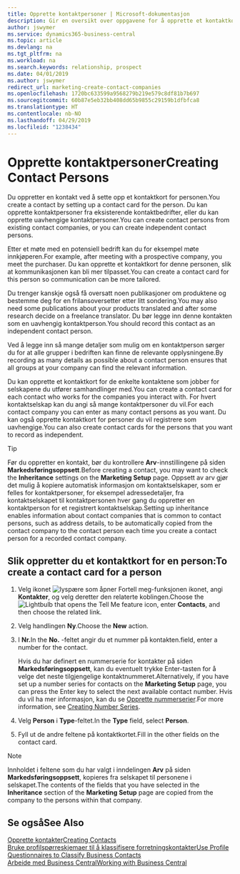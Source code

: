 ```yaml
---
title: Opprette kontaktpersoner | Microsoft-dokumentasjon
description: Gir en oversikt over oppgavene for å opprette et kontaktkort for en person, for eksempel et prospekt eller en leverandør, noe som bidrar til å definere relasjonen og tilpasse kommunikasjon.
author: jswymer
ms.service: dynamics365-business-central
ms.topic: article
ms.devlang: na
ms.tgt_pltfrm: na
ms.workload: na
ms.search.keywords: relationship, prospect
ms.date: 04/01/2019
ms.author: jswymer
redirect_url: marketing-create-contact-companies
ms.openlocfilehash: 1720bc633599a9568279b219e579c8df81b7b697
ms.sourcegitcommit: 60b87e5eb32bb408dd65b9855c29159b1dfbfca8
ms.translationtype: HT
ms.contentlocale: nb-NO
ms.lasthandoff: 04/29/2019
ms.locfileid: "1238434"
---
```

# <a name="creating-contact-persons"></a><span data-ttu-id="c67fc-103">Opprette kontaktpersoner</span><span class="sxs-lookup"><span data-stu-id="c67fc-103">Creating Contact Persons</span></span>
<span data-ttu-id="c67fc-104">Du oppretter en kontakt ved å sette opp et kontaktkort for personen.</span><span class="sxs-lookup"><span data-stu-id="c67fc-104">You create a contact by setting up a contact card for the person.</span></span> <span data-ttu-id="c67fc-105">Du kan opprette kontaktpersoner fra eksisterende kontaktbedrifter, eller du kan opprette uavhengige kontaktpersoner.</span><span class="sxs-lookup"><span data-stu-id="c67fc-105">You can create contact persons from existing contact companies, or you can create independent contact persons.</span></span>

<span data-ttu-id="c67fc-106">Etter et møte med en potensiell bedrift kan du for eksempel møte innkjøperen.</span><span class="sxs-lookup"><span data-stu-id="c67fc-106">For example, after meeting with a prospective company, you meet the purchaser.</span></span> <span data-ttu-id="c67fc-107">Du kan opprette et kontaktkort for denne personen, slik at kommunikasjonen kan bli mer tilpasset.</span><span class="sxs-lookup"><span data-stu-id="c67fc-107">You can create a contact card for this person so communication can be more tailored.</span></span>

<span data-ttu-id="c67fc-108">Du trenger kanskje også få oversatt noen publikasjoner om produktene og bestemme deg for en frilansoversetter etter litt sondering.</span><span class="sxs-lookup"><span data-stu-id="c67fc-108">You may also need some publications about your products translated and after some research decide on a freelance translator.</span></span> <span data-ttu-id="c67fc-109">Du bør legge inn denne kontakten som en uavhengig kontaktperson.</span><span class="sxs-lookup"><span data-stu-id="c67fc-109">You should record this contact as an independent contact person.</span></span>

<span data-ttu-id="c67fc-110">Ved å legge inn så mange detaljer som mulig om en kontaktperson sørger du for at alle grupper i bedriften kan finne de relevante opplysningene.</span><span class="sxs-lookup"><span data-stu-id="c67fc-110">By recording as many details as possible about a contact person ensures that all groups at your company can find the relevant information.</span></span>

<span data-ttu-id="c67fc-111">Du kan opprette et kontaktkort for de enkelte kontaktene som jobber for selskapene du utfører samhandlinger med.</span><span class="sxs-lookup"><span data-stu-id="c67fc-111">You can create a contact card for each contact who works for the companies you interact with.</span></span> <span data-ttu-id="c67fc-112">For hvert kontaktselskap kan du angi så mange kontaktpersoner du vil.</span><span class="sxs-lookup"><span data-stu-id="c67fc-112">For each contact company you can enter as many contact persons as you want.</span></span> <span data-ttu-id="c67fc-113">Du kan også opprette kontaktkort for personer du vil registrere som uavhengige.</span><span class="sxs-lookup"><span data-stu-id="c67fc-113">You can also create contact cards for the persons that you want to record as independent.</span></span>

> [!TIP]  
>   <span data-ttu-id="c67fc-114">Før du oppretter en kontakt, bør du kontrollere **Arv**-innstillingene på siden **Markedsføringsoppsett**.</span><span class="sxs-lookup"><span data-stu-id="c67fc-114">Before creating a contact, you may want to check the **Inheritance** settings on the **Marketing Setup** page.</span></span> <span data-ttu-id="c67fc-115">Oppsett av arv gjør det mulig å kopiere automatisk informasjon om kontaktselskaper, som er felles for kontaktpersoner, for eksempel adressedetaljer, fra kontaktselskapet til kontaktpersonen hver gang du oppretter en kontaktperson for et registrert kontaktselskap.</span><span class="sxs-lookup"><span data-stu-id="c67fc-115">Setting up inheritance enables information about contact companies that is common to contact persons, such as address details, to be automatically copied from the contact company to the contact person each time you create a contact person for a recorded contact company.</span></span>

## <a name="to-create-a-contact-card-for-a-person"></a><span data-ttu-id="c67fc-116">Slik oppretter du et kontaktkort for en person:</span><span class="sxs-lookup"><span data-stu-id="c67fc-116">To create a contact card for a person</span></span>
1. <span data-ttu-id="c67fc-117">Velg ikonet ![lyspære som åpner Fortell meg-funksjonen](media/ui-search/search_small.png "Fortell hva du vil gjøre") ikonet, angi **Kontakter**, og velg deretter den relaterte koblingen.</span><span class="sxs-lookup"><span data-stu-id="c67fc-117">Choose the ![Lightbulb that opens the Tell Me feature](media/ui-search/search_small.png "Tell me what you want to do") icon, enter **Contacts**, and then choose the related link.</span></span>
2. <span data-ttu-id="c67fc-118">Velg handlingen **Ny**.</span><span class="sxs-lookup"><span data-stu-id="c67fc-118">Choose the **New** action.</span></span>
3. <span data-ttu-id="c67fc-119">I **Nr.**</span><span class="sxs-lookup"><span data-stu-id="c67fc-119">In the **No.**</span></span> <span data-ttu-id="c67fc-120">-feltet angir du et nummer på kontakten.</span><span class="sxs-lookup"><span data-stu-id="c67fc-120">field, enter a number for the contact.</span></span>

    <span data-ttu-id="c67fc-121">Hvis du har definert en nummerserie for kontakter på siden **Markedsføringsoppsett**, kan du eventuelt trykke Enter-tasten for å velge det neste tilgjengelige kontaktnummeret.</span><span class="sxs-lookup"><span data-stu-id="c67fc-121">Alternatively, if you have set up a number series for contacts on the **Marketing Setup** page, you can press the Enter key to select the next available contact number.</span></span> <span data-ttu-id="c67fc-122">Hvis du vil ha mer informasjon, kan du se [Opprette nummerserier](ui-create-number-series.md).</span><span class="sxs-lookup"><span data-stu-id="c67fc-122">For more information, see [Creating Number Series](ui-create-number-series.md).</span></span>
4. <span data-ttu-id="c67fc-123">Velg **Person** i **Type**-feltet.</span><span class="sxs-lookup"><span data-stu-id="c67fc-123">In the **Type** field, select **Person**.</span></span>
5. <span data-ttu-id="c67fc-124">Fyll ut de andre feltene på kontaktkortet.</span><span class="sxs-lookup"><span data-stu-id="c67fc-124">Fill in the other fields on the contact card.</span></span>

> [!NOTE]  
>   <span data-ttu-id="c67fc-125">Innholdet i feltene som du har valgt i inndelingen **Arv** på siden **Markedsføringsoppsett**, kopieres fra selskapet til personene i selskapet.</span><span class="sxs-lookup"><span data-stu-id="c67fc-125">The contents of the fields that you have selected in the **Inheritance** section of the **Marketing Setup** page are copied from the company to the persons within that company.</span></span>

## <a name="see-also"></a><span data-ttu-id="c67fc-126">Se også</span><span class="sxs-lookup"><span data-stu-id="c67fc-126">See Also</span></span>
[<span data-ttu-id="c67fc-127">Opprette kontakter</span><span class="sxs-lookup"><span data-stu-id="c67fc-127">Creating Contacts</span></span>](marketing-create-contact-companies.md)  
[<span data-ttu-id="c67fc-128">Bruke profilspørreskjemaer til å klassifisere forretningskontakter</span><span class="sxs-lookup"><span data-stu-id="c67fc-128">Use Profile Questionnaires to Classify Business Contacts</span></span>](marketing-create-contact-profile-questionnaire.md)  
[<span data-ttu-id="c67fc-129">Arbeide med Business Central</span><span class="sxs-lookup"><span data-stu-id="c67fc-129">Working with Business Central</span></span>](ui-work-product.md)
